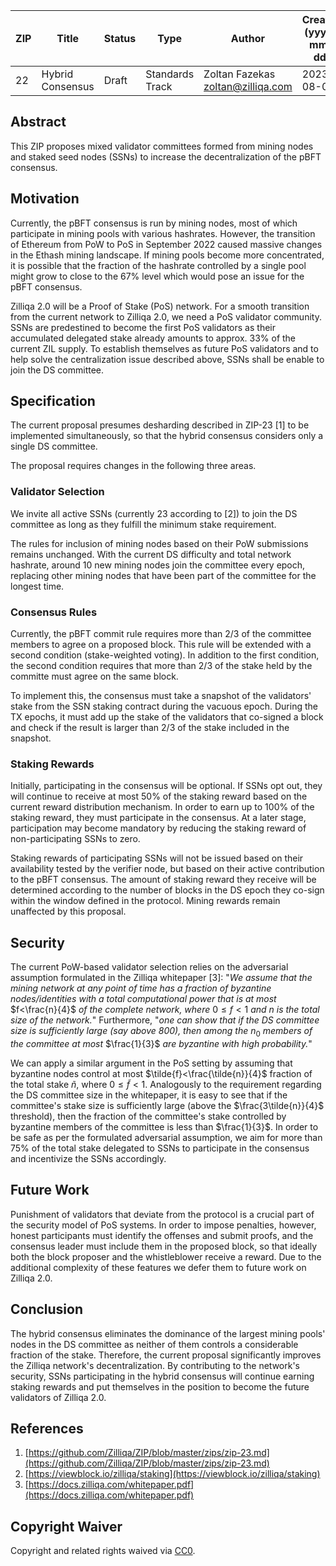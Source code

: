 |  ZIP | Title | Status| Type | Author | Created (yyyy-mm-dd) | Updated (yyyy-mm-dd)
|--|--|--|--| -- | -- | -- |
| 22  | Hybrid Consensus | Draft | Standards Track  | Zoltan Fazekas <zoltan@zilliqa.com> | 2023-08-04 | 2023-08-04


## Abstract

This ZIP proposes mixed validator committees formed from mining nodes and staked seed nodes (SSNs) to increase the decentralization of the pBFT consensus.


## Motivation

Currently, the pBFT consensus is run by mining nodes, most of which participate in mining pools with various hashrates. However, the transition of Ethereum from PoW to PoS in September 2022 caused massive changes in the Ethash mining landscape. If mining pools become more concentrated, it is possible that the fraction of the hashrate controlled by a single pool might grow to close to the 67% level which would pose an issue for the pBFT consensus.

Zilliqa 2.0 will be a Proof of Stake (PoS) network. For a smooth transition from the current network to Zilliqa 2.0, we need a PoS validator community. SSNs are predestined to become the first PoS validators as their accumulated delegated stake already amounts to approx. 33% of the current ZIL supply. To establish themselves as future PoS validators and to help solve the centralization issue described above, SSNs shall be enable to join the DS committee.

## Specification

The current proposal presumes desharding described in ZIP-23 [1] to be implemented simultaneously, so that the hybrid consensus considers only a single DS committee.

The proposal requires changes in the following three areas.

### Validator Selection

We invite all active SSNs (currently 23 according to [2]) to join the DS committee as long as they fulfill the minimum stake requirement.

The rules for inclusion of mining nodes based on their PoW submissions remains unchanged. With the current DS difficulty and total network hashrate, around 10 new mining nodes join the committee every epoch, replacing other mining nodes that have been part of the committee for the longest time.

### Consensus Rules

Currently, the pBFT commit rule requires more than 2/3 of the committee members to agree on a proposed block. This rule will be extended with a second condition (stake-weighted voting). In addition to the first condition, the second condition requires that more than 2/3 of the stake held by the committe must agree on the same block.

To implement this, the consensus must take a snapshot of the validators' stake from the SSN staking contract during the vacuous epoch. During the TX epochs, it must add up the stake of the validators that co-signed a block and check if the result is larger than 2/3 of the stake included in the snapshot.

### Staking Rewards

Initially, participating in the consensus will be optional. If SSNs opt out, they will continue to receive at most 50% of the staking reward based on the current reward distribution mechanism. In order to earn up to 100% of the staking reward, they must participate in the consensus. At a later stage, participation may become mandatory by reducing the staking reward of non-participating SSNs to zero.

Staking rewards of participating SSNs will not be issued based on their availability tested by the verifier node, but based on their active contribution to the pBFT consensus. The amount of staking reward they receive will be determined according to the number of blocks in the DS epoch they co-sign within the window defined in the protocol. Mining rewards remain unaffected by this proposal. 


## Security

The current PoW-based validator selection relies on the adversarial assumption formulated in the Zilliqa whitepaper [3]: "*We assume that the mining network at any point of time has a fraction of byzantine nodes/identities with a total computational power that is at most* $f<\frac{n}{4}$ *of the complete network, where* $0 ≤ f < 1$ *and* $n$ *is the total size of the network.*" Furthermore, "*one can show that if the DS committee size is sufficiently large (say above 800), then among the* $n_0$ *members of the committee at most* $\frac{1}{3}$ *are byzantine with high probability.*"

We can apply a similar argument in the PoS setting by assuming that byzantine nodes control at most $\tilde{f}<\frac{\tilde{n}}{4}$ fraction of the total stake $\tilde{n}$, where $0 ≤ \tilde{f} < 1$. Analogously to the requirement regarding the DS committee size in the whitepaper, it is easy to see that if the committee's stake size is sufficiently large (above the $\frac{3\tilde{n}}{4}$ threshold), then the fraction of the committee's stake controlled by byzantine members of the committee is less than $\frac{1}{3}$. In order to be safe as per the formulated adversarial assumption, we aim for more than 75% of the total stake delegated to SSNs to participate in the consensus and incentivize the SSNs accordingly.


## Future Work

Punishment of validators that deviate from the protocol is a crucial part of the security model of PoS systems. In order to impose penalties, however, honest participants must identify the offenses and submit proofs, and the consensus leader must include them in the proposed block, so that ideally both the block proposer and the whistleblower receive a reward. Due to the additional complexity of these features we defer them to future work on Zilliqa 2.0.


## Conclusion

The hybrid consensus eliminates the dominance of the largest mining pools' nodes in the DS committee as neither of them controls a considerable fraction of the stake. Therefore, the current proposal significantly improves the Zilliqa network's decentralization. By contributing to the network's security, SSNs participating in the hybrid consensus will continue earning staking rewards and put themselves in the position to become the future validators of Zilliqa 2.0.


## References

1. [https://github.com/Zilliqa/ZIP/blob/master/zips/zip-23.md](https://github.com/Zilliqa/ZIP/blob/master/zips/zip-23.md) 
1. [https://viewblock.io/zilliqa/staking](https://viewblock.io/zilliqa/staking)
1. [https://docs.zilliqa.com/whitepaper.pdf](https://docs.zilliqa.com/whitepaper.pdf)

## Copyright Waiver

Copyright and related rights waived via [CC0](https://creativecommons.org/publicdomain/zero/1.0/).
